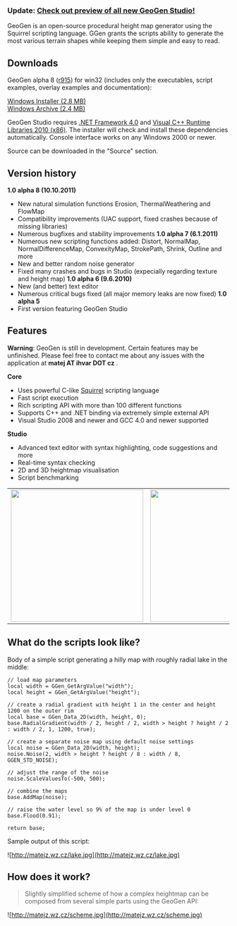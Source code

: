 ### **Update: [Check out preview of all new GeoGen Studio!](NewStudioPreview.md)** ###

GeoGen is an open-source procedural height map generator using the Squirrel scripting language. GGen grants the scripts ability to generate the most various terrain shapes while keeping them simple and easy to read.

## Downloads ##
GeoGen alpha 8 ([r915](https://code.google.com/p/geogen/source/detail?r=915)) for win32 (includes only the executables, script examples, overlay examples and documentation):

<a href='http://geogen.googlecode.com/files/GeoGen_a8_Setup.zip'>Windows Installer (2.8 MB)</a><br />
<a href='http://geogen.googlecode.com/files/GeoGen_a8.zip'>Windows Archive (2.4 MB)</a>

GeoGen Studio requires <a href='http://www.microsoft.com/download/en/details.aspx?id=17851'>.NET Framework 4.0</a> and <a href='http://www.microsoft.com/download/en/details.aspx?id=5555'>Visual C++ Runtime Libraries 2010 (x86)</a>. The installer will check and install these dependencies automatically. Console interface works on any Windows 2000 or newer.

Source can be downloaded in the "Source" section.

## Version history ##
**1.0 alpha 8 (10.10.2011)**
  * New natural simulation functions Erosion, ThermalWeathering and FlowMap
  * Compatibility improvements (UAC support, fixed crashes because of missing libraries)
  * Numerous bugfixes and stability improvements
**1.0 alpha 7 (6.1.2011)**
  * Numerous new scripting functions added: Distort, NormalMap, NormalDifferenceMap, ConvexityMap, StrokePath, Shrink, Outline and more
  * New and better random noise generator
  * Fixed many crashes and bugs in Studio (expecially regarding texture and height map)
**1.0 alpha 6 (9.6.2010)**
  * New (and better) text editor
  * Numerous critical bugs fixed (all major memory leaks are now fixed)
**1.0 alpha 5**
  * First version featuring GeoGen Studio

## Features ##

**Warning**: GeoGen is still in development. Certain features may be unfinished. Please feel free to contact me about any issues with the application at **matej AT ihvar DOT cz** .

**Core**
  * Uses powerful C-like <a href='http://squirrel-lang.org/'>Squirrel</a> scripting language
  * Fast script execution
  * Rich scripting API with more than 100 different functions
  * Supports C++ and .NET binding via extremely simple external API
  * Visual Studio 2008 and newer and GCC 4.0 and newer supported

**Studio**
  * Advanced text editor with syntax highlighting, code suggestions and more
  * Real-time syntax checking
  * 2D and 3D heightmap visualisation
  * Script benchmarking

<table border='0'><tr><td><a href='http://matejz.wz.cz/studio1.png'><img src='http://matejz.wz.cz/studio1sm.png' width='300' /></a></td>
<td><a href='http://matejz.wz.cz/studio2.png'><img src='http://matejz.wz.cz/studio2sm.png' width='300' /></a></td></tr></table>

## What do the scripts look like? ##
Body of a simple script generating a hilly map with roughly radial lake in the middle:
```
// load map parameters
local width = GGen_GetArgValue("width");
local height = GGen_GetArgValue("height");

// create a radial gradient with height 1 in the center and height 1200 on the outer rim
local base = GGen_Data_2D(width, height, 0);
base.RadialGradient(width / 2, height / 2, width > height ? height / 2 : width / 2, 1, 1200, true);

// create a separate noise map using default noise settings
local noise = GGen_Data_2D(width, height);
noise.Noise(2, width > height ? height / 8 : width / 8, GGEN_STD_NOISE);

// adjust the range of the noise
noise.ScaleValuesTo(-500, 500);

// combine the maps
base.AddMap(noise);

// raise the water level so 9% of the map is under level 0
base.Flood(0.91);

return base;
```
Sample output of this script:

![http://matejz.wz.cz/lake.jpg](http://matejz.wz.cz/lake.jpg)

## How does it work? ##
> Slightly simplified scheme of how a complex heightmap can be composed from several simple parts using the GeoGen API:

![http://matejz.wz.cz/scheme.jpg](http://matejz.wz.cz/scheme.jpg)